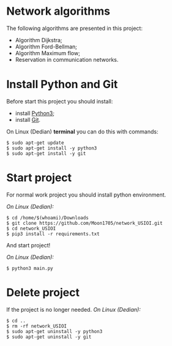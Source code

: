 
# Network algorithms

The following algorithms are presented in this project:
* Algorithm Dijkstra;
* Algorithm Ford-Bellman;
* Algorithm Maximum flow;
* Reservation in communication networks.

# Install Python and Git
Before start this project you should install:
* install [Python3](https://www.python.org/downloads/);
* install [Git](https://git-scm.com/).

On Linux (Dedian) **terminal** you can do this with commands:
```
$ sudo apt-get update
$ sudo apt-get install -y python3
$ sudo apt-get install -y git
```

# Start project
For normal work project you should install python environment.

*On Linux (Dedian):*
```
$ cd /home/$(whoami)/Downloads
$ git clone https://github.com/Moon1705/network_USIOI.git
$ cd network_USIOI
$ pip3 install -r requirements.txt
```

And start project!

*On Linux (Dedian):*
```
$ python3 main.py
```

# Delete project
  
If the project is no longer needed.
*On Linux (Dedian):*
```
$ cd ..
$ rm -rf network_USIOI
$ sudo apt-get uninstall -y python3
$ sudo apt-get uninstall -y git
```
